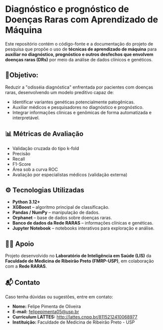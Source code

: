 # Diagnóstico e prognóstico de Doenças Raras com Aprendizado de Máquina

Este repositório contém o código-fonte e a documentação do projeto de pesquisa que propõe o uso de **técnicas de aprendizado de máquina** para **auxiliar no diagnóstico, prognóstico e outros desfechos que envolvem doenças raras (DRs)** por meio da análise de dados clínicos e genéticos.

## 🧬Objetivo: 
Reduzir a "odisséia diagnóstica" enfrentada por pacientes com doenças raras, desenvolvendo um modelo preditivo capaz de:

- Identificar variantes genéticas potencialmente patogênicas.
- Auxiliar médicos e pesquisadores no diagnóstico e prognóstico.
- Integrar informações clínicas e genômicas de forma automatizada e interpretável.


## 📊 Métricas de Avaliação
- Validação cruzada do tipo k-fold
- Precisão
- Recall
- F1-Score
- Área sob a curva ROC
- Avaliação por especialistas médicos (validação externa)

## ⚙️ Tecnologias Utilizadas

- **Python 3.12+**
- **XGBoost** – algoritmo principal de classificação.
- **Pandas / NumPy** – manipulação de dados.
- **Orphanet** – base de dados sobre doenças raras.
- **Banco de dados da Rede RARAS** – informações clínicas e genéticas.
- **Jupyter Notebook** – notebooks interativos para exploração e análise.

## 👩‍⚕️ Apoio

Projeto desenvolvido no **Laboratório de Inteligência em Saúde (LIS)** da **Faculdade de Medicina de Ribeirão Preto (FMRP-USP)**, em colaboração com a **Rede RARAS**.

## 📬 Contato

Caso tenha dúvidas ou sugestões, entre em contato:

- **Nome:** Felipe Pimenta de Oliveira
- **E-mail:** felipepimenta05@usp.br
- **Curriculum LATTES:** http://lattes.cnpq.br/8115212410068977
- **Instituição:** Faculdade de Medicina de Ribeirão Preto - USP